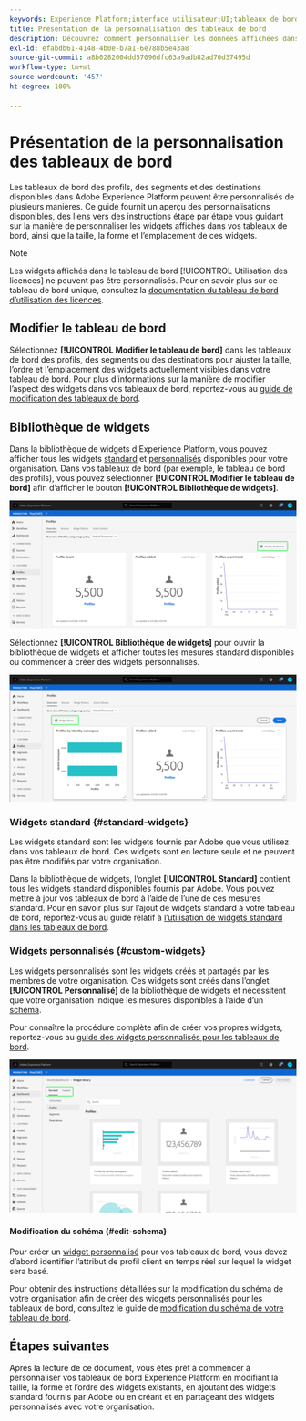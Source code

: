 ```yaml
---
keywords: Experience Platform;interface utilisateur;UI;tableaux de bord;tableau de bord;profils;segments;destinations
title: Présentation de la personnalisation des tableaux de bord
description: Découvrez comment personnaliser les données affichées dans vos tableaux de bord Adobe Experience Platform.
exl-id: efabdb61-4148-4b0e-b7a1-6e788b5e43a8
source-git-commit: a8b0282004dd57096dfc63a9adb82ad70d37495d
workflow-type: tm+mt
source-wordcount: '457'
ht-degree: 100%

---
```


# Présentation de la personnalisation des tableaux de bord

Les tableaux de bord des profils, des segments et des destinations disponibles dans Adobe Experience Platform peuvent être personnalisés de plusieurs manières. Ce guide fournit un aperçu des personnalisations disponibles, des liens vers des instructions étape par étape vous guidant sur la manière de personnaliser les widgets affichés dans vos tableaux de bord, ainsi que la taille, la forme et lʼemplacement de ces widgets.

>[!NOTE]
>
>Les widgets affichés dans le tableau de bord [!UICONTROL Utilisation des licences] ne peuvent pas être personnalisés. Pour en savoir plus sur ce tableau de bord unique, consultez la [documentation du tableau de bord d’utilisation des licences](../guides/license-usage.md).

## Modifier le tableau de bord

Sélectionnez **[!UICONTROL Modifier le tableau de bord]** dans les tableaux de bord des profils, des segments ou des destinations pour ajuster la taille, lʼordre et lʼemplacement des widgets actuellement visibles dans votre tableau de bord. Pour plus dʼinformations sur la manière de modifier lʼaspect des widgets dans vos tableaux de bord, reportez-vous au [guide de modification des tableaux de bord](modify.md).

## Bibliothèque de widgets

Dans la bibliothèque de widgets dʼExperience Platform, vous pouvez afficher tous les widgets [standard](#standard-widgets) et [personnalisés](#custom-widgets) disponibles pour votre organisation. Dans vos tableaux de bord (par exemple, le tableau de bord des profils), vous pouvez sélectionner **[!UICONTROL Modifier le tableau de bord]** afin dʼafficher le bouton **[!UICONTROL Bibliothèque de widgets]**.

![](../images/customization/modify-dashboard.png)

Sélectionnez **[!UICONTROL Bibliothèque de widgets]** pour ouvrir la bibliothèque de widgets et afficher toutes les mesures standard disponibles ou commencer à créer des widgets personnalisés.

![](../images/customization/widget-library-button.png)

### Widgets standard {#standard-widgets}

Les widgets standard sont les widgets fournis par Adobe que vous utilisez dans vos tableaux de bord. Ces widgets sont en lecture seule et ne peuvent pas être modifiés par votre organisation.

Dans la bibliothèque de widgets, lʼonglet **[!UICONTROL Standard]** contient tous les widgets standard disponibles fournis par Adobe. Vous pouvez mettre à jour vos tableaux de bord à lʼaide de lʼune de ces mesures standard. Pour en savoir plus sur l’ajout de widgets standard à votre tableau de bord, reportez-vous au guide relatif à [l’utilisation de widgets standard dans les tableaux de bord](standard-widgets.md).

### Widgets personnalisés {#custom-widgets}

Les widgets personnalisés sont les widgets créés et partagés par les membres de votre organisation. Ces widgets sont créés dans lʼonglet **[!UICONTROL Personnalisé]** de la bibliothèque de widgets et nécessitent que votre organisation indique les mesures disponibles à lʼaide dʼun [schéma](#edit-schema).

Pour connaître la procédure complète afin de créer vos propres widgets, reportez-vous au [guide des widgets personnalisés pour les tableaux de bord](custom-widgets.md).

![](../images/customization/widget-library.png)

#### Modification du schéma {#edit-schema}

Pour créer un [widget personnalisé](#custom-widgets) pour vos tableaux de bord, vous devez dʼabord identifier lʼattribut de profil client en temps réel sur lequel le widget sera basé.

Pour obtenir des instructions détaillées sur la modification du schéma de votre organisation afin de créer des widgets personnalisés pour les tableaux de bord, consultez le guide de [modification du schéma de votre tableau de bord](edit-schema.md).

## Étapes suivantes

Après la lecture de ce document, vous êtes prêt à commencer à personnaliser vos tableaux de bord Experience Platform en modifiant la taille, la forme et lʼordre des widgets existants, en ajoutant des widgets standard fournis par Adobe ou en créant et en partageant des widgets personnalisés avec votre organisation.
